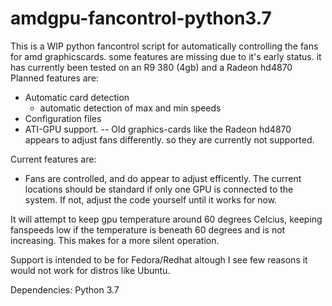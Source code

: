 # amdgpu-fancontrol-python3.7
This is a WIP python fancontrol script for automatically controlling the fans for amd graphicscards.
some features are missing due to it's early status. it has currently been tested on an R9 380 (4gb) and a Radeon hd4870
Planned features are:
  * Automatic card detection
    - automatic detection of max and min speeds
  * Configuration files
  * ATI-GPU support. -- Old graphics-cards like the Radeon hd4870 appears to adjust fans differently. so they are currently not supported.

Current features are:
   * Fans are controlled, and do appear to adjust efficently. The current locations should be standard if only one GPU is connected to the system. If not, adjust the code yourself until it works for now.


It will attempt to keep gpu temperature around 60 degrees Celcius, keeping fanspeeds low if the temperature is beneath 60 degrees and is not increasing. This makes for a more silent operation.

Support is intended to be for Fedora/Redhat altough I see few reasons it would not work for distros like Ubuntu.

Dependencies:
Python 3.7
